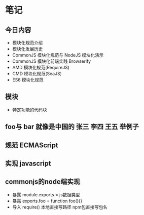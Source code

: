 # 笔记

## 今日内容
* 模块化规范介绍
* 模块化发展历史
* CommonJS 模块化规范与 NodeJS 模块化演示
* CommonJS 模块化前端实践 Browserify
* AMD 模块化规范(RequireJS)
* CMD 模块化规范(SeaJS)
* ES6 模块化规范



##  模块 
* 特定功能的代码块

## foo与 bar 就像是中国的 张三 李四 王五 举例子

## 规范  ECMAScript
## 实现  javascript

## commonjs的node端实现
* 暴露 module.exports = js数据类型
* 暴露 exports.foo = function foo(){}
* 导入 require()  本地直接写路径  npm包直接写包名